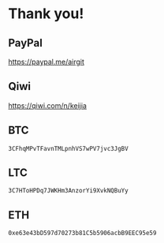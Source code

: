 # Thank you!
## PayPal
https://paypal.me/airgit

## Qiwi
https://qiwi.com/n/keijia

## BTC
`3CFhqMPvTFavnTMLpnhVS7wPV7jvc3JgBV`

## LTC
`3C7HToHPDq7JWKHm3AnzorYi9XvkNQBuYy`

## ETH
`0xe63e43bD597d70273b81C5b5906acbB9EEC95e59`

